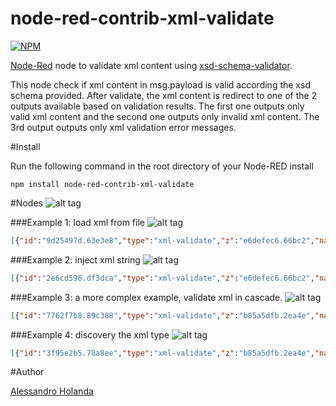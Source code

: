 node-red-contrib-xml-validate
=============================

[![NPM](https://nodei.co/npm/node-red-contrib-xml-validate.png)](https://nodei.co/npm/node-red-contrib-xml-validate/)

[Node-Red][1] node to validate xml content using [xsd-schema-validator][2].

This node check if xml content in msg.payload is valid according the xsd schema provided. After validate,  the xml content is redirect to one of the 2 outputs available based on validation results. The first one outputs only valid xml content and the second one outputs only invalid xml content. The 3rd output outputs only xml validation error messages.

#Install

Run the following command in the root directory of your Node-RED install

    npm install node-red-contrib-xml-validate


#Nodes
![alt tag](https://raw.githubusercontent.com/alessandro-holanda/node-red-contrib-xml-validate/master/node.png)

###Example 1: load xml from file 
![alt tag](https://raw.githubusercontent.com/alessandro-holanda/node-red-contrib-xml-validate/master/flow1.png)
```json
[{"id":"9d25497d.63e3e8","type":"xml-validate","z":"e6defec6.66bc2","name":"validate schema from file \"people.xsd\"","filename":"node_modules\\node-red-contrib-xml-validate\\people.xsd","x":677,"y":259,"wires":[["3c05fbc3.d6cca4"],["dde5ae24.4474a"],["63f3c37a.94c41c"]]},{"id":"3c05fbc3.d6cca4","type":"debug","z":"e6defec6.66bc2","name":"valid xml","active":true,"console":"false","complete":"payload","x":1027,"y":199,"wires":[]},{"id":"63f3c37a.94c41c","type":"debug","z":"e6defec6.66bc2","name":"error results","active":true,"console":"false","complete":"payload","x":1037,"y":319,"wires":[]},{"id":"8c9d41f8.0aa28","type":"inject","z":"e6defec6.66bc2","name":"trigger","topic":"","payload":"","payloadType":"date","repeat":"","crontab":"","once":false,"x":97,"y":99,"wires":[["62aac75a.c0baf8"]]},{"id":"62aac75a.c0baf8","type":"file in","z":"e6defec6.66bc2","name":"from xml file \"people.xml\"","filename":"node_modules\\node-red-contrib-xml-validate\\people.xml","format":"utf8","x":337,"y":179,"wires":[["9d25497d.63e3e8"]]},{"id":"dde5ae24.4474a","type":"debug","z":"e6defec6.66bc2","name":"invalid xml","active":true,"console":"false","complete":"true","x":1037,"y":259,"wires":[]}]
```
###Example 2: inject xml string
![alt tag](https://raw.githubusercontent.com/alessandro-holanda/node-red-contrib-xml-validate/master/flow2.png)
```json
[{"id":"2e6cd596.df3dca","type":"xml-validate","z":"e6defec6.66bc2","name":"","filename":"node_modules\\node-red-contrib-xml-validate\\pet.xsd","x":610,"y":615,"wires":[["5765c4e.840c63c"],["b18f315e.3f49f"],["2a40200a.a8fc6"]]},{"id":"5765c4e.840c63c","type":"debug","z":"e6defec6.66bc2","name":"this xml is valid","active":true,"console":"false","complete":"payload","x":880,"y":555,"wires":[]},{"id":"202f02bf.1751ce","type":"inject","z":"e6defec6.66bc2","name":"xml snippet","topic":"","payload":"<?xml version=\"1.0\"?> <pet><name>Tom</name></pet>","payloadType":"str","repeat":"","crontab":"","once":false,"x":350,"y":615,"wires":[["2e6cd596.df3dca"]]},{"id":"b18f315e.3f49f","type":"debug","z":"e6defec6.66bc2","name":"this xml is not valid","active":true,"console":"false","complete":"payload","x":890,"y":615,"wires":[]},{"id":"2a40200a.a8fc6","type":"debug","z":"e6defec6.66bc2","name":"validation errors","active":true,"console":"false","complete":"payload","x":880,"y":675,"wires":[]}]
```
###Example 3: a more complex example, validate xml in cascade.
![alt tag](https://raw.githubusercontent.com/alessandro-holanda/node-red-contrib-xml-validate/master/flow3.png)
```json
[{"id":"7762f7b8.89c388","type":"xml-validate","z":"b85a5dfb.2ea4e","name":"validate schema from file \"people.xsd\"","filename":"node_modules\\node-red-contrib-xml-validate\\people.xsd","x":550,"y":1160,"wires":[["fb420bb6.8e03b8"],["471db0c2.b9ef8"],["a96f46f0.10b888"]]},{"id":"fb420bb6.8e03b8","type":"debug","z":"b85a5dfb.2ea4e","name":"valid xml","active":true,"console":"false","complete":"payload","x":1160,"y":980,"wires":[]},{"id":"a96f46f0.10b888","type":"debug","z":"b85a5dfb.2ea4e","name":"error results","active":true,"console":"false","complete":"true","x":1170,"y":1340,"wires":[]},{"id":"88bbf37a.7cae3","type":"inject","z":"b85a5dfb.2ea4e","name":"trigger","topic":"","payload":"","payloadType":"date","repeat":"","crontab":"","once":false,"x":130,"y":900,"wires":[["556e0b3e.ee5744"]]},{"id":"556e0b3e.ee5744","type":"file in","z":"b85a5dfb.2ea4e","name":"from xml file \"note.xml\"","filename":"node_modules\\node-red-contrib-xml-validate\\note.xml","format":"utf8","x":250,"y":1040,"wires":[["7762f7b8.89c388"]]},{"id":"8bf2789.22e1b88","type":"debug","z":"b85a5dfb.2ea4e","name":"certainly invalid xml","active":true,"console":"false","complete":"true","x":1190,"y":1160,"wires":[]},{"id":"471db0c2.b9ef8","type":"xml-validate","z":"b85a5dfb.2ea4e","name":"try another schema","filename":"node_modules\\node-red-contrib-xml-validate\\note.xsd","x":910,"y":1160,"wires":[["fb420bb6.8e03b8"],["8bf2789.22e1b88"],["a96f46f0.10b888"]]}]
```
###Example 4: discovery the xml type
![alt tag](https://raw.githubusercontent.com/alessandro-holanda/node-red-contrib-xml-validate/master/flow4.png)
```json
[{"id":"3f95e2b5.78a8ee","type":"xml-validate","z":"b85a5dfb.2ea4e","name":"check for people.xsd","filename":"node_modules\\node-red-contrib-xml-validate\\people.xsd","x":500,"y":1760,"wires":[["997a9ef1.0ffad"],["1848cabd.a06ec5"],["86c55fe5.e93f7"]]},{"id":"997a9ef1.0ffad","type":"debug","z":"b85a5dfb.2ea4e","name":"its a xml of type \"people\"","active":true,"console":"false","complete":"payload","x":790,"y":1660,"wires":[]},{"id":"86c55fe5.e93f7","type":"debug","z":"b85a5dfb.2ea4e","name":"error results","active":true,"console":"false","complete":"true","x":990,"y":1900,"wires":[]},{"id":"5dec8101.e932d","type":"inject","z":"b85a5dfb.2ea4e","name":"inject valid xml","topic":"","payload":"<?xml version=\"1.0\"?> <pet><name>Tom</name></pet>","payloadType":"str","repeat":"","crontab":"","once":false,"x":260,"y":1660,"wires":[["3f95e2b5.78a8ee"]]},{"id":"b4f9c76f.acab28","type":"debug","z":"b85a5dfb.2ea4e","name":"its a xml of type \"note\"","active":true,"console":"false","complete":"true","x":1060,"y":1720,"wires":[]},{"id":"1848cabd.a06ec5","type":"xml-validate","z":"b85a5dfb.2ea4e","name":"check for note.xsd","filename":"node_modules\\node-red-contrib-xml-validate\\note.xsd","x":770,"y":1760,"wires":[["b4f9c76f.acab28"],["626ef524.98908c"],["86c55fe5.e93f7"]]},{"id":"626ef524.98908c","type":"xml-validate","z":"b85a5dfb.2ea4e","name":"check just a well formed xml","filename":"node_modules\\node-red-contrib-xml-validate\\pet.xsd","x":1080,"y":1800,"wires":[["85f3937.5be287"],[],["312ff3d.c30c70c"]]},{"id":"85f3937.5be287","type":"debug","z":"b85a5dfb.2ea4e","name":"xml of type 'unknow'","active":true,"console":"false","complete":"true","x":1360,"y":1720,"wires":[]},{"id":"312ff3d.c30c70c","type":"debug","z":"b85a5dfb.2ea4e","name":"this is not a valid xml","active":true,"console":"false","complete":"true","x":1360,"y":1860,"wires":[]}]
```
#Author

[Alessandro Holanda][3]


[1]:http://nodered.org
[2]:https://www.npmjs.com/package/xsd-schema-validator
[3]:https://github.com/alessandro-holanda